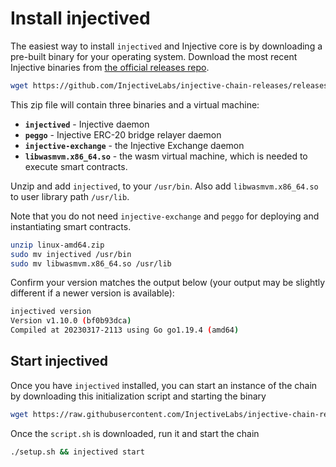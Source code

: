 # Install injectived

The easiest way to install `injectived` and Injective core is by downloading a pre-built binary for your operating system. Download the most recent Injective binaries from [the official releases repo](https://github.com/InjectiveLabs/injective-chain-releases).

```bash
wget https://github.com/InjectiveLabs/injective-chain-releases/releases/download/v1.13.2-1723753267/linux-amd64.zip
```

This zip file will contain three binaries and a virtual machine:

* **`injectived`** - Injective daemon
* **`peggo`** - Injective ERC-20 bridge relayer daemon
* **`injective-exchange`** - the Injective Exchange daemon
* **`libwasmvm.x86_64.so`** - the wasm virtual machine, which is needed to execute smart contracts.

Unzip and add `injectived`, to your `/usr/bin`. Also add `libwasmvm.x86_64.so` to user library path `/usr/lib`.

Note that you do not need `injective-exchange` and `peggo` for deploying and instantiating smart contracts.

```bash
unzip linux-amd64.zip
sudo mv injectived /usr/bin
sudo mv libwasmvm.x86_64.so /usr/lib
```

Confirm your version matches the output below (your output may be slightly different if a newer version is available):

```bash
injectived version
Version v1.10.0 (bf0b93dca)
Compiled at 20230317-2113 using Go go1.19.4 (amd64)
```

## Start injectived

Once you have `injectived` installed, you can start an instance of the chain by downloading this initialization script and starting the binary

```bash
wget https://raw.githubusercontent.com/InjectiveLabs/injective-chain-releases/master/scripts/setup.sh
```

Once the `script.sh` is downloaded, run it and start the chain

```bash
./setup.sh && injectived start
```
